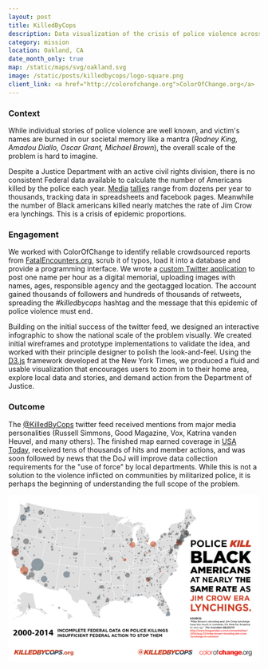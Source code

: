 ```yaml
---
layout: post
title: KilledByCops
description: Data visualization of the crisis of police violence across America
category: mission
location: Oakland, CA
date_month_only: true
map: /static/maps/svg/oakland.svg
image: /static/posts/killedbycops/logo-square.png
client_link: <a href="http://colorofchange.org">ColorOfChange.org</a>
---
```


### Context ###

While individual stories of police violence are well known, and victim's names are burned in our societal memory like a mantra (*Rodney King, Amadou Diallo, Oscar Grant, Michael Brown*), the overall scale of the problem is hard to imagine.

Despite a Justice Department with an active civil rights division, there is no consistent Federal data available to calculate the number of Americans killed by the police each year. [Media](http://gawker.com/what-ive-learned-from-two-years-collecting-data-on-poli-1625472836) [tallies](https://www.facebook.com/KilledByPolice) range from dozens per year to thousands, tracking data in spreadsheets and facebook pages. Meanwhile the number of Black americans killed nearly matches the rate of Jim Crow era lynchings. This is a crisis of epidemic proportions.

### Engagement ###

We worked with ColorOfChange to identify reliable crowdsourced reports from [FatalEncounters.org](http://fatalencounters.org/), scrub it of typos, load it into a database and provide a programming interface. We wrote a [custom Twitter application](https://github.com/spacedogXYZ/killedbycops) to post one name per hour as a digital memorial, uploading images with names, ages, responsible agency and the geotagged location. The account gained thousands of followers and hundreds of thousands of retweets, spreading the _#killedbycops_ hashtag and the message that this epidemic of police violence must end.

Building on the initial success of the twitter feed, we designed an interactive infographic to show the national scale of the problem visually. We created initial wireframes and prototype implementations to validate the idea, and worked with their principle designer to polish the look-and-feel. Using the [D3.js](http://d3js.org) framework developed at the New York Times, we produced a fluid and usable visualization that encourages users to zoom in to their home area, explore local data and stories, and demand action from the Department of Justice.

### Outcome ###

The [@KilledByCops](https://twitter.com/killedbycops) twitter feed received mentions from major media personalities (Russell Simmons, Good Magazine, Vox, Katrina vanden Heuvel, and many others). The finished map earned coverage in [USA Today](http://www.usatoday.com/story/news/nation/2014/12/19/map-deaths-law-enforcement/20660565/), received tens of thousands of hits and member actions, and was soon followed by news that the DoJ will improve data collection requirements for the "use of force" by local departments. While this is not a solution to the violence inflicted on communities by militarized police, it is perhaps the beginning of understanding the full scope of the problem.

<div class="inline center"><a href="http://killedbycops.org/"><img src="/static/posts/killedbycops/map-share.png"></a></div>